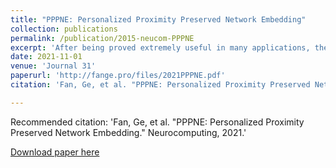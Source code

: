 ```yaml
---
title: "PPPNE: Personalized Proximity Preserved Network Embedding"
collection: publications
permalink: /publication/2015-neucom-PPPNE
excerpt: 'After being proved extremely useful in many applications, the network embedding has played a critical role in the network analysis. Most of recent works usually model the network by minimizing the joint probability that the target node co-occurs with its neighboring nodes. These methods may fail to capture the personalized informativeness of each vertex. In this work, we propose a method named \emph{Personalized Proximity Preserved Network Embedding} (PPPNE) to adaptively capture the personalization of vertices based on the personalized ranking loss. Our theoretical analysis shows that PPPNE generalizes prior work based on matrix factorization or neural network with single layer, and we argue that preserving personalized proximity is the key to learning more informative representations. Moreover, to better capture the network structure in multiple scales, we exploit the distance ordering of each vertex. Our method can be efficiently optimized with a vertex-anchored sampling strategy. The results of extensive experiments on five real-world networks demonstrate that our approach outperforms state-of-the-art network embedding methods with a considerable improvement on several common tasks including link prediction and vertex classification. Additionally, PPPNE is efficient and can be easily accelerated by parallel computing, which enables PPPNE to work on large scale networks.'
date: 2021-11-01
venue: 'Journal 31'
paperurl: 'http://fange.pro/files/2021PPPNE.pdf'
citation: 'Fan, Ge, et al. "PPPNE: Personalized Proximity Preserved Network Embedding." Neurocomputing, 2021.'

---
```

Recommended citation: 'Fan, Ge, et al. "PPPNE: Personalized Proximity Preserved Network Embedding."  Neurocomputing, 2021.'

[Download paper here](http://fange.pro/files/2021PPPNE.pdf)
